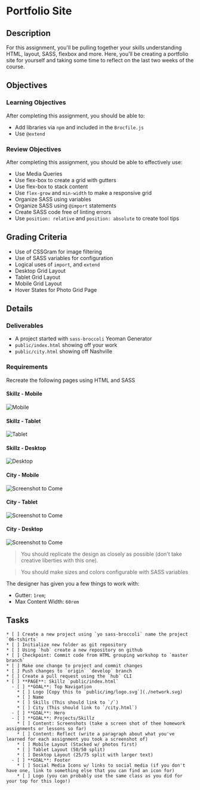 # Portfolio Site

## Description

For this assignment, you'll be pulling together your skills understanding HTML, layout, SASS, flexbox and more.
Here, you'll be creating a portfolio site for yourself and taking some time to reflect on the last two weeks of the course.

## Objectives

### Learning Objectives

After completing this assignment, you should be able to:

* Add libraries via `npm` and included in the `Brocfile.js`
* Use `@extend`

### Review Objectives

After completing this assignment, you should be able to effectively use:

* Use Media Queries
* Use flex-box to create a grid with gutters
* Use flex-box to stack content
* Use `flex-grow` and `min-width` to make a responsive grid
* Organize SASS using variables
* Organize SASS using `@import` statements
* Create SASS code free of linting errors
* Use `position: relative` and `position: absolute` to create tool tips

## Grading Criteria

* Use of CSSGram for image filtering
* Use of SASS variables for configuration
* Logical uses of `import`, and `extend`
* Desktop Grid Layout
* Tablet Grid Layout
* Mobile Grid Layout
* Hover States for Photo Grid Page

## Details

### Deliverables

* A project started with `sass-broccoli` Yeoman Generator
* `public/index.html` showing off your work
* `public/city.html` showing off Nashville

### Requirements

Recreate the following pages using HTML and SASS

#### Skillz - Mobile

![Mobile](./skillz-mobile.png)

#### Skillz - Tablet

![Tablet](./skillz-tablet.png)

#### Skillz - Desktop

![Desktop](./skillz-desktop.png)

#### City - Mobile

![Screenshot to Come](https://placeholdit.imgix.net/~text?txtsize=60&txt=Screenshot+to+come&w=800&h=800&txttrack=0)

#### City - Tablet

![Screenshot to Come](https://placeholdit.imgix.net/~text?txtsize=60&txt=Screenshot+to+come&w=800&h=800&txttrack=0)

#### City - Desktop

![Screenshot to Come](https://placeholdit.imgix.net/~text?txtsize=60&txt=Screenshot+to+come&w=800&h=800&txttrack=0)

>You should replicate the design as closely as possible (don't take creative liberties with this one).

> You should make sizes and colors configurable with SASS variables

The designer has given you a few things to work with:
* Gutter: `1rem`;
* Max Content Width: `60rem`


## Tasks

```
* [ ] Create a new project using `yo sass-broccoli` name the project `06-tshirts`
* [ ] Initialize new folder as git repository
* [ ] Using `hub` create a new repository on github
* [ ] Checkpoint: Commit code from HTML grouping workshop to `master branch`
* [ ] Make one change to project and commit changes
* [ ] Push changes to `origin` `develop` branch
* [ ] Create a pull request using the `hub` CLI
* [ ] **PAGE**: Skillz `public/index.html`
  - [ ] **GOAL**: Top Navigation
    * [ ] Logo [Copy this to `public/img/logo.svg`](./network.svg)
    * [ ] Name
    * [ ] Skills (This should link to `/`)
    * [ ] City (This should link to `/city.html`)
  - [ ] **GOAL**: Hero
  - [ ] **GOAL**: Projects/Skillz
    * [ ] Content: Screenshots (take a screen shot of thee homework assignments or lessons so far)
    * [ ] Content: Reflect (write a paragraph about what you've learned for each assignment you took a screenshot of)
    * [ ] Mobile Layout (Stacked w/ photos first)
    * [ ] Tablet Layout (50/50 split)
    * [ ] Desktop Layout (25/75 split with larger text)
  - [ ] **GOAL**: Footer
    * [ ] Social Media Icons w/ links to social media (if you don't have one, link to something else that you can find an icon for)
    * [ ] Logo (you can probably use the same class as you did for your top for this logo!)
```
